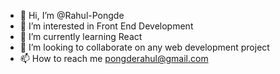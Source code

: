 - 👋 Hi, I’m @Rahul-Pongde
- 👀 I’m interested in Front End Development
- 🌱 I’m currently learning React
- 💞️ I’m looking to collaborate on any web development project
- 📫 How to reach me pongderahul@gmail.com

<!---
Rahul-Pongde/Rahul-Pongde is a ✨ special ✨ repository because its `README.md` (this file) appears on your GitHub profile.
You can click the Preview link to take a look at your changes.
--->
